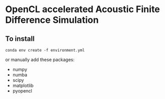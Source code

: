 # OpenCL accelerated Acoustic Finite Difference Simulation

## To install

```
conda env create -f environment.yml
```

or manually add these packages:

- numpy
- numba
- scipy
- matplotlib
- pyopencl
